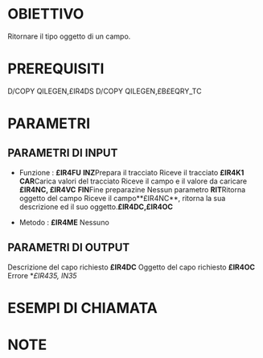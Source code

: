 # OBIETTIVO
 Ritornare il tipo oggetto di un campo.

# PREREQUISITI
 D/COPY QILEGEN,£IR4DS
 D/COPY QILEGEN,£B£EQRY_TC

# PARAMETRI
## PARAMETRI DI INPUT
 - Funzione :  **£IR4FU**
  **INZ**Prepara il tracciato
       Riceve il tracciato **£IR4K1**
  **CAR**Carica valori del tracciato
       Riceve il campo e il valore da caricare **£IR4NC, £IR4VC**
  **FIN**Fine preparazine
       Nessun parametro
  **RIT**Ritorna oggetto del campo
       Riceve il campo**£IR4NC**, ritorna la sua descrizione ed il suo oggetto.**£IR4DC,£IR4OC**

 - Metodo :  **£IR4ME**
   Nessuno

## PARAMETRI DI OUTPUT
 Descrizione del capo richiesto **£IR4DC**
 Oggetto     del capo richiesto **£IR4OC**
 Errore                         **£IR435, *IN35**

# ESEMPI DI CHIAMATA
# NOTE
